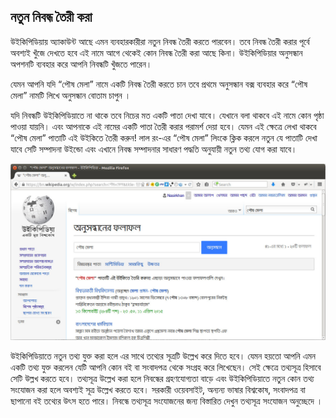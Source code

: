 ## নতুন নিবন্ধ তৈরী করা

উইকিপিডিয়ায় অ্যাকাউন্ট আছে এমন ব্যবহারকারীরা নতুন নিবন্ধ তৈরী করতে পারবেন। তবে নিবন্ধ তৈরী করার পূর্বে অবশ্যই খুঁজে দেখতে হবে এই নামে আগে থেকেই কোন নিবন্ধ তৈরী করা আছে কিনা। উইকিপিডিয়ার অনুসন্ধান অপশনটি ব্যবহার করে আপনি নিবন্ধটি খুঁজতে পারেন। 

যেমন আপনি যদি “পৌষ মেলা” নামে একটি নিবন্ধ তৈরী করতে চান তবে প্রথমে অনুসন্ধান বক্স ব্যবহার করে “পৌষ মেলা” নামটি লিখে অনুসন্ধান বোতাম চাপুন ।

যদি নিবন্ধটি উইকিপিডিয়াতে না থাকে তবে নিচের মত একটি পাতা দেখা যাবে। যেখানে বলা থাকবে এই নামে কোন পৃষ্ঠা পাওয়া যায়নি। এবং আপনাকে এই নামের একটি পাতা তৈরী করার পরামর্শ দেয়া হবে। যেমন এই ক্ষেত্রে লেখা থাকবে “পৌষ মেলা” পাতাটি এই উইকিতে তৈরী করুন!  লাল রং-এর “পৌষ মেলা” লিংকে ক্লিক করলে নতুন যে পাতাটি দেখা যাবে সেটি সম্পাদনা উইন্ডো এবং এখানে নিবন্ধ সম্পাদনার সাধারণ পদ্ধতি অনুযায়ী নতুন তথ্য যোগ করা যাবে। 

![নতুন নিবন্ধ তৈরী করা](images/create-new-article-by-search.jpg "নতুন নিবন্ধ তৈরী করা") 


উইকিপিডিয়াতে নতুন তথ্য যুক্ত করা হলে এর সাথে তথ্যের সূত্রটি উল্লেখ করে দিতে হবে। যেমন হয়তো আপনি এমন একটি তথ্য যুক্ত করলেন যেটি আপনি কোন বই বা সংবাদপত্র থেকে সংগ্রহ করে লিখেছেন। সেই ক্ষেত্রে তথ্যসূত্র হিসাবে সেটি উল্লখ করতে হবে। তথ্যসূত্র উল্লেখ করা হলে নিবন্ধের গ্রহণযোগ্যতা বাড়ে এবং উইকিপিডিয়াতে নতুন কোন তথ্য সংযোজন করা হলে অবশ্যই সূত্র উল্লেখ করতে হবে। সরকারী ওয়েবসাইট, অন্যন্য ভাষার বিশ্বকোষ, সংবাদপত্র বা ছাপানো বই তথ্যের উৎস হতে পারে। নিবন্ধে তথ্যসূত্র সংযোজনের জন্য বিস্তারিত দেখুন তথ্যসূত্র সংযোজন অনুচ্ছেদে । 

